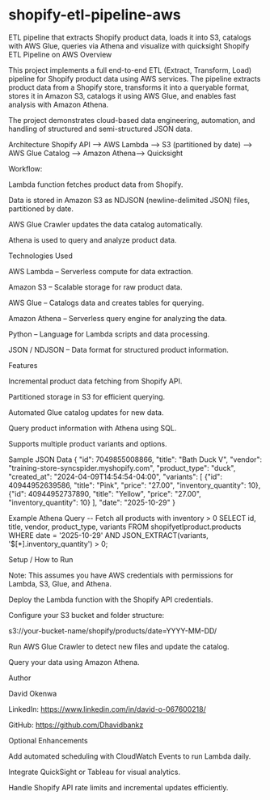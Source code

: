 # shopify-etl-pipeline-aws
ETL pipeline that extracts Shopify product data, loads it into S3, catalogs with AWS Glue, queries via Athena and visualize with quicksight
Shopify ETL Pipeline on AWS
Overview

This project implements a full end-to-end ETL (Extract, Transform, Load) pipeline for Shopify product data using AWS services. The pipeline extracts product data from a Shopify store, transforms it into a queryable format, stores it in Amazon S3, catalogs it using AWS Glue, and enables fast analysis with Amazon Athena.

The project demonstrates cloud-based data engineering, automation, and handling of structured and semi-structured JSON data.

Architecture
Shopify API --> AWS Lambda --> S3 (partitioned by date) --> AWS Glue Catalog --> Amazon Athena--> Quicksight


Workflow:

Lambda function fetches product data from Shopify.

Data is stored in Amazon S3 as NDJSON (newline-delimited JSON) files, partitioned by date.

AWS Glue Crawler updates the data catalog automatically.

Athena is used to query and analyze product data.

Technologies Used

AWS Lambda – Serverless compute for data extraction.

Amazon S3 – Scalable storage for raw product data.

AWS Glue – Catalogs data and creates tables for querying.

Amazon Athena – Serverless query engine for analyzing the data.

Python – Language for Lambda scripts and data processing.

JSON / NDJSON – Data format for structured product information.

Features

Incremental product data fetching from Shopify API.

Partitioned storage in S3 for efficient querying.

Automated Glue catalog updates for new data.

Query product information with Athena using SQL.

Supports multiple product variants and options.

Sample JSON Data
{
  "id": 7049855008866,
  "title": "Bath Duck V",
  "vendor": "training-store-syncspider.myshopify.com",
  "product_type": "duck",
  "created_at": "2024-04-09T14:54:54-04:00",
  "variants": [
    {"id": 40944952639586, "title": "Pink", "price": "27.00", "inventory_quantity": 10},
    {"id": 40944952737890, "title": "Yellow", "price": "27.00", "inventory_quantity": 10}
  ],
  "date": "2025-10-29"
}

Example Athena Query
-- Fetch all products with inventory > 0
SELECT
    id,
    title,
    vendor,
    product_type,
    variants
FROM shopifyetlproduct.products
WHERE date = '2025-10-29'
AND JSON_EXTRACT(variants, '$[*].inventory_quantity') > 0;

Setup / How to Run

Note: This assumes you have AWS credentials with permissions for Lambda, S3, Glue, and Athena.

Deploy the Lambda function with the Shopify API credentials.

Configure your S3 bucket and folder structure:

s3://your-bucket-name/shopify/products/date=YYYY-MM-DD/


Run AWS Glue Crawler to detect new files and update the catalog.

Query your data using Amazon Athena.

Author

David Okenwa

LinkedIn: https://www.linkedin.com/in/david-o-067600218/

GitHub: https://github.com/Dhavidbankz

Optional Enhancements

Add automated scheduling with CloudWatch Events to run Lambda daily.

Integrate QuickSight or Tableau for visual analytics.

Handle Shopify API rate limits and incremental updates efficiently.
